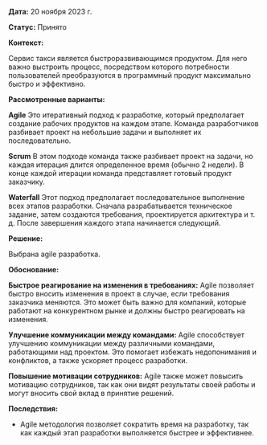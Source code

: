 **Дата:** 20 ноября 2023 г.

**Статус:** Принято

**Контекст:**

Сервис такси является быстроразвивающимся продуктом. Для него важно выстроить процесс, посредством которого потребности
пользователей преобразуются в программный продукт максимально быстро и эффективно.

**Рассмотренные варианты:**

**Agile** Это итеративный подход к разработке, который предполагает создание рабочих продуктов на каждом этапе. Команда разработчиков разбивает проект на небольшие задачи и выполняет их последовательно.

**Scrum** В этом подходе команда также разбивает проект на задачи, но каждая итерация длится определенное время (обычно 2 недели). В конце каждой итерации команда представляет готовый продукт заказчику.

**Waterfall** Этот подход предполагает последовательное выполнение всех этапов разработки. Сначала разрабатывается техническое задание, затем создаются требования, проектируется архитектура и т. д. После завершения каждого этапа начинается следующий.

**Решение:**

Выбрана agile разработка.

**Обоснование:**

**Быстрое реагирование на изменения в требованиях:** Agile позволяет быстро вносить изменения в проект в случае, если требования заказчика меняются. Это может быть важно для компаний, которые работают на конкурентном рынке и должны быстро реагировать на изменения.

**Улучшение коммуникации между командами:** Agile способствует улучшению коммуникации между различными командами, работающими над проектом. Это помогает избежать недопонимания и конфликтов, а также ускоряет процесс разработки.

**Повышение мотивации сотрудников:** Agile также может повысить мотивацию сотрудников, так как они видят результаты своей работы и могут вносить свой вклад в принятие решений.

**Последствия:**

- Agile методология позволяет сократить время на разработку, так как каждый этап разработки выполняется быстрее и эффективнее.